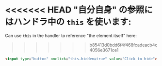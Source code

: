 <<<<<<< HEAD
"自分自身" の参照にはハンドラ中の `this` を使います:
=======
Can use `this` in the handler to reference "the element itself" here:
>>>>>>> b85413d0bdd6f4f468fcadeacb4c4056e3671ce1

```html run height=50
<input type="button" onclick="this.hidden=true" value="Click to hide">
```
